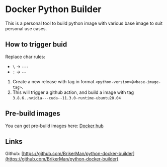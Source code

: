 # Docker Python Builder

This is a personal tool to build python image with various base image to suit personal use cases.

## How to trigger buid

Replace char rules:

- `\` -> `---`
- `:` -> `--`

1. Create a new release with tag in format `<python-version>@<base-image-tag>`.
2. This will trigger a github action, and build a image with tag `3.8.6..nvidia---cuda--11.3.0-runtime-ubuntu20.04`

## Pre-build images

You can get pre-build images here: [Docker hub](https://hub.docker.com/repository/docker/brikerman/python)

## Links

Github: [https://github.com/BrikerMan/python-docker-builder](https://github.com/BrikerMan/python-docker-builder)